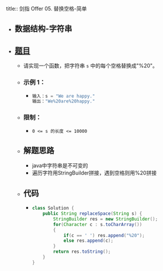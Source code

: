 title:: 剑指 Offer 05. 替换空格-简单

- ## 数据结构-字符串
- ## [题目](https://leetcode.cn/problems/ti-huan-kong-ge-lcof/)
	- 请实现一个函数，把字符串 `s` 中的每个空格替换成"%20"。
	- ### **示例 1：**
		- ```java
		  输入：s = "We are happy."
		  输出："We%20are%20happy."
		  ```
	- ### 限制：
		- `0 <= s 的长度 <= 10000`
	- ## 解题思路
		- java中字符串是不可变的
		- 遍历字符用StringBuilder拼接，遇到空格则用%20拼接
	- ## 代码
		- ```java
		  class Solution {
		      public String replaceSpace(String s) {
		          StringBuilder res = new StringBuilder();
		          for(Character c : s.toCharArray())
		          {
		              if(c == ' ') res.append("%20");
		              else res.append(c);
		          }
		          return res.toString();
		      }
		  }
		  ```